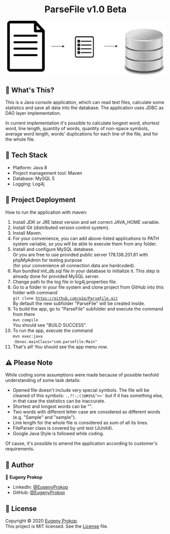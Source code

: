 <h1 align="center">ParseFile v1.0 Beta</h1>

<p align="center"><img src="https://github.com/p1q/ParseFile/blob/master/src/main/resources/logo.jpg" title="ParseFile Logo" /></p>

## :page_facing_up: What's This?
<p>This is a Java console application, which can read text files, calculate some statistics and save all data into the database. The application uses JDBC as DAO layer implementation.</p>
<p>In current implementation it's possible to calculate longest word, shortest word, line length, quantity of words, quantity of non-space symbols, average word length, words' duplications for each line of the file, and for the whole file.</p>

## :nut_and_bolt: Tech Stack
- Platform: Java 8
- Project management tool: Maven
- Database: MySQL 5
- Logging: Log4j

## :rocket: Project Deployment
How to run the application with maven:
1. Install JDK or JRE latest version and set correct JAVA_HOME variable.
2. Install Git (distributed version control system).
3. Install Maven.
4. For your convenience, you can add above-listed applications to PATH system variable, so you will be able to execute them from any folder.
5. Install and configure MySQL database.
   <br />Or you are free to use provided public server 178.136.201.61 with phpMyAdmin for testing purpose
   <br />(for your convenience all connection data are hardcoded). 
6. Run bundled init_db.sql file in your database to initialize it. This step is already done for provided MySQL server.
7. Change path to the log file in log4j.properties file.
8. Go to a folder in your file system and clone project from GitHub into this folder with command
   <br /><code>git clone https://github.com/p1q/ParseFile.git</code>
   <br /> By default the new subfolder "ParseFile" will be created inside.
9. To build the app, go to "ParseFile" subfolder and execute the command from there
   <br /><code>mvn compile</code>
   <br /> You should see "BUILD SUCCESS".
10. To run the app, execute the command
   <br /><code>mvn exec:java -Dexec.mainClass="com.parsefile.Main"</code>
11. That's all! You should see the app menu now.

## :warning: Please Note
While coding some assumptions were made because of possible twofold understanding of some task details:
- Opened file doesn't include very special symbols. The file will be cleaned of this symbols: <code>.,?!:;()@#$%&^<>'</code> but if it has something else, in that case the statistics can be inaccurate. 
- Shortest and longest words can be "".
- Two words with different letter case are considered as different words (e.g. "Sample" and "sample").
- Line length for the whole file is considered as sum of all its lines.
- FileParser class is covered by unit test (JUnit4).
- Google Java Style is followed while coding.

Of cause, it's possible to amend the application according to customer's requirements. 

## :man: Author

👤 **Eugeny Prokop**

- LinkedIn: [@EugenyProkop](https://www.linkedin.com/in/eugeny-prokop)
- GitHub: [@EugenyProkop](https://github.com/p1q)

## :scroll: License

Copyright © 2020 [Eugeny Prokop](https://github.com/p1q).<br />
This project is MIT licensed. See the [License](https://github.com/p1q/ParseFile/blob/master/LICENSE) file.
